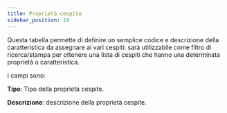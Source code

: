 ```yaml
---
title: Proprietà cespite
sidebar_position: 19
---
```


Questa tabella permette di definire un semplice codice e descrizione della caratteristica da assegnare ai vari cespiti: sarà utilizzabile come filtro di ricerca/stampa per ottenere una lista di cespiti che hanno una determinata proprietà o caratteristica.


I campi sono:

**Tipo**: Tipo della proprietà cespite.

**Descrizione**: descrizione della proprietà cespite.






